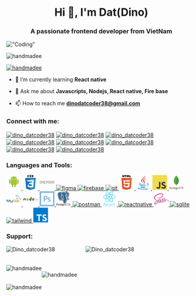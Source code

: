 <h1 align="center">Hi 👋, I'm Dat(Dino)</h1>
<h3 align="center">A passionate frontend developer from VietNam</h3>

<img  algin=“right” alt=“Coding” width=“300px” src="https://media.licdn.com/dms/image/D5612AQELQIp-3N-TZQ/article-cover_image-shrink_720_1280/0/1698045679523?e=2147483647&v=beta&t=UbApL_VYTBFVsL3Z4BpOichS00Z8vgxS0OA6U1Vi424"  />

<p align="left"> <img src="https://komarev.com/ghpvc/?username=handmadee&label=Profile%20views&color=0e75b6&style=flat" alt="handmadee" /> </p>

<p align="left"> <a href="https://github.com/ryo-ma/github-profile-trophy"><img src="https://github-profile-trophy.vercel.app/?username=handmadee" alt="handmadee" /></a> </p>

- 🌱 I’m currently learning **React native**

- 💬 Ask me about **Javascripts, Nodejs, React native, Fire base**

- 📫 How to reach me **dinodatcoder38@gmail.com**

<h3 align="left">Connect with me:</h3>
<p align="left">
<a href="https://codepen.io/dino_datcoder38" target="blank"><img align="center" src="https://raw.githubusercontent.com/rahuldkjain/github-profile-readme-generator/master/src/images/icons/Social/codepen.svg" alt="dino_datcoder38" height="30" width="40" /></a>
<a href="https://dev.to/dino_datcoder38" target="blank"><img align="center" src="https://raw.githubusercontent.com/rahuldkjain/github-profile-readme-generator/master/src/images/icons/Social/devto.svg" alt="dino_datcoder38" height="30" width="40" /></a>
<a href="https://twitter.com/dino_datcoder38" target="blank"><img align="center" src="https://raw.githubusercontent.com/rahuldkjain/github-profile-readme-generator/master/src/images/icons/Social/twitter.svg" alt="dino_datcoder38" height="30" width="40" /></a>
<a href="https://fb.com/dino_datcoder38" target="blank"><img align="center" src="https://raw.githubusercontent.com/rahuldkjain/github-profile-readme-generator/master/src/images/icons/Social/facebook.svg" alt="dino_datcoder38" height="30" width="40" /></a>
<a href="https://instagram.com/dino_datcoder38" target="blank"><img align="center" src="https://raw.githubusercontent.com/rahuldkjain/github-profile-readme-generator/master/src/images/icons/Social/instagram.svg" alt="dino_datcoder38" height="30" width="40" /></a>
<a href="https://www.youtube.com/c/dino_datcoder38" target="blank"><img align="center" src="https://raw.githubusercontent.com/rahuldkjain/github-profile-readme-generator/master/src/images/icons/Social/youtube.svg" alt="dino_datcoder38" height="30" width="40" /></a>
<a href="https://www.codechef.com/users/dino_datcoder38" target="blank"><img align="center" src="https://cdn.jsdelivr.net/npm/simple-icons@3.1.0/icons/codechef.svg" alt="dino_datcoder38" height="30" width="40" /></a>
<a href="https://www.hackerrank.com/dino_datcoder38" target="blank"><img align="center" src="https://raw.githubusercontent.com/rahuldkjain/github-profile-readme-generator/master/src/images/icons/Social/hackerrank.svg" alt="dino_datcoder38" height="30" width="40" /></a>
</p>

<h3 align="left">Languages and Tools:</h3>
<p align="left"> <a href="https://developer.android.com" target="_blank" rel="noreferrer"> <img src="https://raw.githubusercontent.com/devicons/devicon/master/icons/android/android-original-wordmark.svg" alt="android" width="40" height="40"/> </a> <a href="https://www.w3schools.com/css/" target="_blank" rel="noreferrer"> <img src="https://raw.githubusercontent.com/devicons/devicon/master/icons/css3/css3-original-wordmark.svg" alt="css3" width="40" height="40"/> </a> <a href="https://expressjs.com" target="_blank" rel="noreferrer"> <img src="https://raw.githubusercontent.com/devicons/devicon/master/icons/express/express-original-wordmark.svg" alt="express" width="40" height="40"/> </a> <a href="https://www.figma.com/" target="_blank" rel="noreferrer"> <img src="https://www.vectorlogo.zone/logos/figma/figma-icon.svg" alt="figma" width="40" height="40"/> </a> <a href="https://firebase.google.com/" target="_blank" rel="noreferrer"> <img src="https://www.vectorlogo.zone/logos/firebase/firebase-icon.svg" alt="firebase" width="40" height="40"/> </a> <a href="https://git-scm.com/" target="_blank" rel="noreferrer"> <img src="https://www.vectorlogo.zone/logos/git-scm/git-scm-icon.svg" alt="git" width="40" height="40"/> </a> <a href="https://www.w3.org/html/" target="_blank" rel="noreferrer"> <img src="https://raw.githubusercontent.com/devicons/devicon/master/icons/html5/html5-original-wordmark.svg" alt="html5" width="40" height="40"/> </a> <a href="https://www.java.com" target="_blank" rel="noreferrer"> <img src="https://raw.githubusercontent.com/devicons/devicon/master/icons/java/java-original.svg" alt="java" width="40" height="40"/> </a> <a href="https://developer.mozilla.org/en-US/docs/Web/JavaScript" target="_blank" rel="noreferrer"> <img src="https://raw.githubusercontent.com/devicons/devicon/master/icons/javascript/javascript-original.svg" alt="javascript" width="40" height="40"/> </a> <a href="https://www.mongodb.com/" target="_blank" rel="noreferrer"> <img src="https://raw.githubusercontent.com/devicons/devicon/master/icons/mongodb/mongodb-original-wordmark.svg" alt="mongodb" width="40" height="40"/> </a> <a href="https://www.mysql.com/" target="_blank" rel="noreferrer"> <img src="https://raw.githubusercontent.com/devicons/devicon/master/icons/mysql/mysql-original-wordmark.svg" alt="mysql" width="40" height="40"/> </a> <a href="https://nodejs.org" target="_blank" rel="noreferrer"> <img src="https://raw.githubusercontent.com/devicons/devicon/master/icons/nodejs/nodejs-original-wordmark.svg" alt="nodejs" width="40" height="40"/> </a> <a href="https://www.photoshop.com/en" target="_blank" rel="noreferrer"> <img src="https://raw.githubusercontent.com/devicons/devicon/master/icons/photoshop/photoshop-line.svg" alt="photoshop" width="40" height="40"/> </a> <a href="https://www.postgresql.org" target="_blank" rel="noreferrer"> <img src="https://raw.githubusercontent.com/devicons/devicon/master/icons/postgresql/postgresql-original-wordmark.svg" alt="postgresql" width="40" height="40"/> </a> <a href="https://postman.com" target="_blank" rel="noreferrer"> <img src="https://www.vectorlogo.zone/logos/getpostman/getpostman-icon.svg" alt="postman" width="40" height="40"/> </a> <a href="https://reactjs.org/" target="_blank" rel="noreferrer"> <img src="https://raw.githubusercontent.com/devicons/devicon/master/icons/react/react-original-wordmark.svg" alt="react" width="40" height="40"/> </a> <a href="https://reactnative.dev/" target="_blank" rel="noreferrer"> <img src="https://reactnative.dev/img/header_logo.svg" alt="reactnative" width="40" height="40"/> </a> <a href="https://sass-lang.com" target="_blank" rel="noreferrer"> <img src="https://raw.githubusercontent.com/devicons/devicon/master/icons/sass/sass-original.svg" alt="sass" width="40" height="40"/> </a> <a href="https://www.sqlite.org/" target="_blank" rel="noreferrer"> <img src="https://www.vectorlogo.zone/logos/sqlite/sqlite-icon.svg" alt="sqlite" width="40" height="40"/> </a> <a href="https://tailwindcss.com/" target="_blank" rel="noreferrer"> <img src="https://www.vectorlogo.zone/logos/tailwindcss/tailwindcss-icon.svg" alt="tailwind" width="40" height="40"/> </a> <a href="https://www.typescriptlang.org/" target="_blank" rel="noreferrer"> <img src="https://raw.githubusercontent.com/devicons/devicon/master/icons/typescript/typescript-original.svg" alt="typescript" width="40" height="40"/> </a> </p>

<h3 align="left">Support:</h3>
<p><a href="https://www.buymeacoffee.com/Dino_datcoder38"> <img align="left" src="https://cdn.buymeacoffee.com/buttons/v2/default-yellow.png" height="50" width="210" alt="Dino_datcoder38" /></a><a href="https://ko-fi.com/Dino_datcoder38"> <img align="left" src="https://cdn.ko-fi.com/cdn/kofi3.png?v=3" height="50" width="210" alt="Dino_datcoder38" /></a></p><br><br>

<p><img align="left" src="https://github-readme-stats.vercel.app/api/top-langs?username=handmadee&show_icons=true&locale=en&layout=compact" alt="handmadee" /></p>

<p>&nbsp;<img align="center" src="https://github-readme-stats.vercel.app/api?username=handmadee&show_icons=true&locale=en" alt="handmadee" /></p>

<p><img align="center" src="https://github-readme-streak-stats.herokuapp.com/?user=handmadee&" alt="handmadee" /></p>
